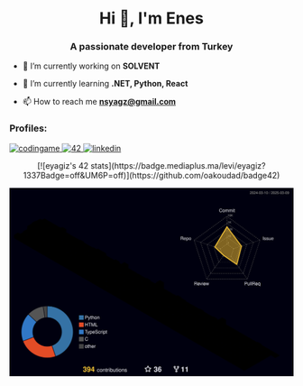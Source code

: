 <h1 align="center">Hi 👋, I'm Enes</h1>
<h3 align="center">A passionate developer from Turkey</h3>

- 🔭 I’m currently working on **SOLVENT**

- 🌱 I’m currently learning **.NET, Python, React**

- 📫 How to reach me **nsyagz@gmail.com**
<h3 align="left">Profiles:</h3>
<p align="left"> <a href="https://www.codingame.com/profile/a4b2c2dbcb726fcca1f90a7c32de89014561874" target="_blank" rel="noreferrer"> <img src="https://gdm-catalog-fmapi-prod.imgix.net/ProductLogo/91c88267-897f-457b-b145-c985c141a528.png" alt="codingame" width="40" height="40"/> </a> <a href="https://profile.intra.42.fr/users/eyagiz" target="_blank" rel="noreferrer"> <img src="https://upload.wikimedia.org/wikipedia/commons/thumb/8/8d/42_Logo.svg/2048px-42_Logo.svg.png" alt="42" width="40" height="40"/> </a> <a href="https://www.linkedin.com/in/fleizean/" target="_blank" rel="noreferrer"> <img src="https://upload.wikimedia.org/wikipedia/commons/thumb/c/ca/LinkedIn_logo_initials.png/640px-LinkedIn_logo_initials.png" alt="linkedin" width="40" height="40"/> </a> </p>

<div align="center">
    [![eyagiz's 42 stats](https://badge.mediaplus.ma/levi/eyagiz?1337Badge=off&UM6P=off)](https://github.com/oakoudad/badge42)
</div>

![](./profile-3d-contrib/profile-night-rainbow.svg)

